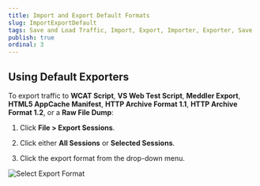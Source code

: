 ```yaml
---
title: Import and Export Default Formats
slug: ImportExportDefault
tags: Save and Load Traffic, Import, Export, Importer, Exporter, Save
publish: true
ordinal: 3
---
```


Using Default Exporters
-----------------------

To export traffic to **WCAT Script**, **VS Web Test Script**, **Meddler Export**, **HTML5 AppCache Manifest**, **HTTP Archive Format 1.1**, **HTTP Archive Format 1.2**, or a **Raw File Dump**:

1. Click **File > Export Sessions**.

2. Click either **All Sessions** or **Selected Sessions**.

3. Click the export format from the drop-down menu.

 ![Select Export Format][1]

[1]: ../../images/ImportExportDefault/SelectExportFormat.png
